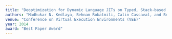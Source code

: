 ```yaml
---
title: "Deoptimization for Dynamic Language JITs on Typed, Stack-based Virtual Machines"
authors: "Madhukar N. Kedlaya, Behnam Robatmili, Calin Cascaval, and Ben Hardekopf"
venue: "Conference on Virtual Execution Environments (VEE)"
year: 2014
award: "Best Paper Award"
---
```

